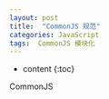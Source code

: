 ```yaml
---
layout: post
title:  "CommonJS 规范"
categories: JavaScript
tags:  CommonJS 模块化
---
```


* content
{:toc}

CommonJS
